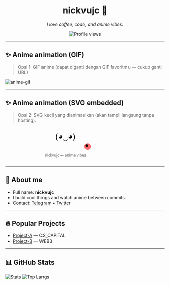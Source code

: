 <div align="center">

# nickvujc 👋
*I love coffee, code, and anime vibes.*

<!-- Profile views -->
![Profile views](https://komarev.com/ghpvc/?username=nickvujc&color=blue)

</div>

---

## ✨ Anime animation (GIF)
> Opsi 1: GIF anime (dapat diganti dengan GIF favoritmu — cukup ganti URL)
  
![anime-gif](https://media.tenor.com/images/2a6b0c9a7f8f2f3f3f3a0a2e1d2f4c7/tenor.gif)

---

## ✨ Anime animation (SVG embedded)
> Opsi 2: SVG kecil yang dianimasikan (akan tampil langsung tanpa hosting).
  
<img alt="anime-eye" src="data:image/svg+xml;utf8,
<svg xmlns='http://www.w3.org/2000/svg' width='380' height='110' viewBox='0 0 380 110'>
  <rect width='100%' height='100%' fill='transparent'/>
  <text x='50%' y='38' font-family='Segoe UI, Roboto, Arial' font-size='26' text-anchor='middle' fill='%23000000'>&#40;◕‿◕&#41;</text>
  <g transform='translate(260 60)'>
    <circle cx='0' cy='0' r='12' fill='%23ff6b6b'>
      <animate attributeName='r' values='8;14;8' dur='1s' repeatCount='indefinite'/>
    </circle>
    <circle cx='-3' cy='-3' r='4' fill='%23000000' />
  </g>
  <text x='50%' y='92' font-family='Segoe UI, Roboto, Arial' font-size='12' text-anchor='middle' fill='%23666'>nickvujc — anime vibes</text>
</svg>" />

---

## 🔭 About me
- Full name: **nickvujc**
- I build cool things and watch anime between commits.
- Contact: [Telegram](https://t.me/nickvujc) • [Twitter](https://x.com/nickvujc)

---

## 🔥 Popular Projects
- [Project-A](https://github.com/nickvujc/project-a) — CS_CAPITAL
- [Project-B](https://github.com/nickvujc/project-b) — WEB3

---

## 📊 GitHub Stats
![Stats](https://github-readme-stats.vercel.app/api?username=nickvujc&show_icons=true)
![Top Langs](https://github-readme-stats.vercel.app/api/top-langs/?username=nickvujc&layout=compact)

